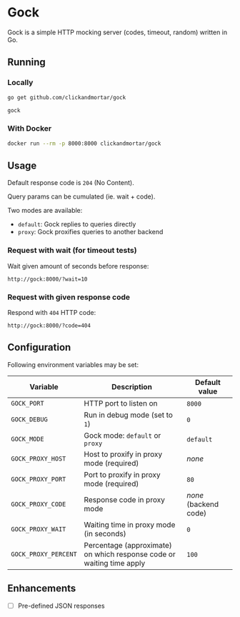 # Gock

Gock is a simple HTTP mocking server (codes, timeout, random) written in Go.

## Running

### Locally

```bash
go get github.com/clickandmortar/gock

gock
```

### With Docker

```bash
docker run --rm -p 8000:8000 clickandmortar/gock
```

## Usage

Default response code is `204` (No Content).

Query params can be cumulated (ie. wait + code).

Two modes are available:

* `default`: Gock replies to queries directly
* `proxy`: Gock proxifies queries to another backend

### Request with wait (for timeout tests)

Wait given amount of seconds before response:

```
http://gock:8000/?wait=10
```

### Request with given response code

Respond with `404` HTTP code:

```
http://gock:8000/?code=404
```

## Configuration

Following environment variables may be set:

| Variable | Description | Default value |
|---|---|---|
| `GOCK_PORT` | HTTP port to listen on | `8000` |
| `GOCK_DEBUG` | Run in debug mode (set to `1`) | `0` |
| `GOCK_MODE` | Gock mode: `default` or `proxy` | `default` |
| `GOCK_PROXY_HOST` | Host to proxify in proxy mode (required) | _none_ |
| `GOCK_PROXY_PORT` | Port to proxify in proxy mode (required) | `80` |
| `GOCK_PROXY_CODE` | Response code in proxy mode | _none_ (backend code) |
| `GOCK_PROXY_WAIT` | Waiting time in proxy mode (in seconds) | `0` |
| `GOCK_PROXY_PERCENT` | Percentage (approximate) on which response code or waiting time apply | `100` |

## Enhancements

* [ ] Pre-defined JSON responses
